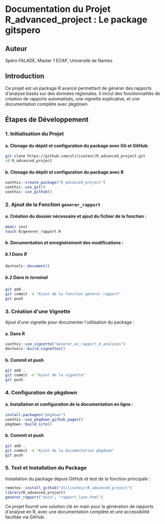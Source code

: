 # Documentation du Projet R_advanced_project : Le package gitspero

## Auteur
Spéro FALADE, Master 1 ECAP, Université de Nantes

## Introduction
Ce projet est un package R avancé permettant de générer des rapports d'analyse basés sur des données régionales. Il inclut des fonctionnalités de création de rapports automatisés, une vignette explicative, et une documentation complète avec pkgdown.

## Étapes de Développement

### 1. Initialisation du Projet

#### a. Clonage du dépôt et configuration du package avec Git et GitHub.
```bash
git clone https://github.com/utilisateur/R_advanced_project.git
cd R_advanced_project
```

#### b. Clonage du dépôt et configuration du package avec R
```R
usethis::create_package("R_advanced_project")
usethis::use_git()
usethis::use_github()
```

### 2. Ajout de la Fonction `generer_rapport`

#### a. Création du dossier nécessaire et ajout du fichier de la fonction :
```bash
mkdir inst
touch R/generer_rapport.R
```

#### b. Documentation et enregistrement des modifications :
##### b.1 Dans R
```R
devtools::document()
```

##### b.2 Dans le terminal 
```bash
git add .
git commit -m "Ajout de la fonction generer_rapport"
git push
```

### 3. Création d'une Vignette
Ajout d'une vignette pour documenter l'utilisation du package :

#### a. Dans R
```R
usethis::use_vignette("Generer_un_rapport_d_analyses")
devtools::build_vignettes()
```

#### b. Commit et push
```bash
git add .
git commit -m "Ajout de la vignette"
git push
```

### 4. Configuration de pkgdown

#### a. Installation et configuration de la documentation en ligne :
```R
install.packages("pkgdown")
usethis::use_pkgdown_github_pages()
pkgdown::build_site()
```

#### b. Commit et push
```bash
git add .
git commit -m "Ajout de la documentation pkgdown"
git push
```

### 5. Test et Installation du Package
Installation du package depuis GitHub et test de la fonction principale :
```R
remotes::install_github("utilisateur/R_advanced_project")
library(R_advanced_project)
generer_rapport("data", "rapport_lyon.html")
```

Ce projet fournit une solution clé en main pour la génération de rapports d'analyse en R, avec une documentation complète et une accessibilité facilitée via GitHub.